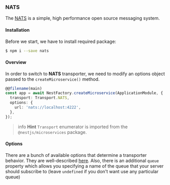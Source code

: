 ### NATS

The [NATS](https://nats.io) is a simple, high performance open source messaging system.

#### Installation

Before we start, we have to install required package:

```bash
$ npm i --save nats
```

#### Overview

In order to switch to **NATS** transporter, we need to modify an options object passed to the `createMicroservice()` method.

```typescript
@@filename(main)
const app = await NestFactory.createMicroservice(ApplicationModule, {
  transport: Transport.NATS,
  options: {
    url: 'nats://localhost:4222',
  },
});
```

> info **Hint** `Transport` enumerator is imported from the `@nestjs/microservices` package.

#### Options

There are a bunch of available options that determine a transporter behavior. They are well-described [here](https://github.com/nats-io/node-nats#connect-options). Also, there is an additional `queue` property which allows you specifying a name of the queue that your server should subscribe to (leave `undefined` if you don't want use any particular queue)
